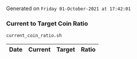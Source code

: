 Generated on `Friday 01-October-2021 at 17:42:01`

### Current to Target Coin Ratio
`current_coin_ratio.sh`

Date|Current|Target|Ratio
---|---|---|---
